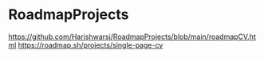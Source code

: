 # RoadmapProjects
https://github.com/Harishwarsj/RoadmapProjects/blob/main/roadmapCV.html
https://roadmap.sh/projects/single-page-cv
